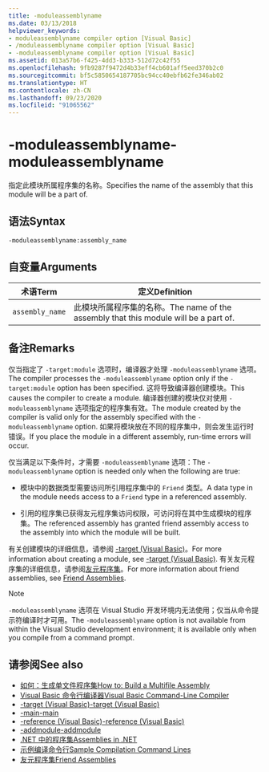 ```yaml
---
title: -moduleassemblyname
ms.date: 03/13/2018
helpviewer_keywords:
- moduleassemblyname compiler option [Visual Basic]
- /moduleassemblyname compiler option [Visual Basic]
- -moduleassemblyname compiler option [Visual Basic]
ms.assetid: 013a57b6-f425-4dd3-b333-512d72c42f55
ms.openlocfilehash: 9fb9287f9472d4b33eff4cb601aff5eed370b2c0
ms.sourcegitcommit: bf5c5850654187705bc94cc40ebfb62fe346ab02
ms.translationtype: HT
ms.contentlocale: zh-CN
ms.lasthandoff: 09/23/2020
ms.locfileid: "91065562"
---
```

# <a name="-moduleassemblyname"></a><span data-ttu-id="a5950-102">-moduleassemblyname</span><span class="sxs-lookup"><span data-stu-id="a5950-102">-moduleassemblyname</span></span>

<span data-ttu-id="a5950-103">指定此模块所属程序集的名称。</span><span class="sxs-lookup"><span data-stu-id="a5950-103">Specifies the name of the assembly that this module will be a part of.</span></span>  
  
## <a name="syntax"></a><span data-ttu-id="a5950-104">语法</span><span class="sxs-lookup"><span data-stu-id="a5950-104">Syntax</span></span>  
  
```console  
-moduleassemblyname:assembly_name  
```  
  
## <a name="arguments"></a><span data-ttu-id="a5950-105">自变量</span><span class="sxs-lookup"><span data-stu-id="a5950-105">Arguments</span></span>  
  
|<span data-ttu-id="a5950-106">术语</span><span class="sxs-lookup"><span data-stu-id="a5950-106">Term</span></span>|<span data-ttu-id="a5950-107">定义</span><span class="sxs-lookup"><span data-stu-id="a5950-107">Definition</span></span>|  
|---|---|  
|`assembly_name`|<span data-ttu-id="a5950-108">此模块所属程序集的名称。</span><span class="sxs-lookup"><span data-stu-id="a5950-108">The name of the assembly that this module will be a part of.</span></span>|  
  
## <a name="remarks"></a><span data-ttu-id="a5950-109">备注</span><span class="sxs-lookup"><span data-stu-id="a5950-109">Remarks</span></span>  

 <span data-ttu-id="a5950-110">仅当指定了 `-target:module` 选项时，编译器才处理 `-moduleassemblyname` 选项。</span><span class="sxs-lookup"><span data-stu-id="a5950-110">The compiler processes the `-moduleassemblyname` option only if the `-target:module` option has been specified.</span></span> <span data-ttu-id="a5950-111">这将导致编译器创建模块。</span><span class="sxs-lookup"><span data-stu-id="a5950-111">This causes the compiler to create a module.</span></span> <span data-ttu-id="a5950-112">编译器创建的模块仅对使用 `-moduleassemblyname` 选项指定的程序集有效。</span><span class="sxs-lookup"><span data-stu-id="a5950-112">The module created by the compiler is valid only for the assembly specified with the `-moduleassemblyname` option.</span></span> <span data-ttu-id="a5950-113">如果将模块放在不同的程序集中，则会发生运行时错误。</span><span class="sxs-lookup"><span data-stu-id="a5950-113">If you place the module in a different assembly, run-time errors will occur.</span></span>  
  
 <span data-ttu-id="a5950-114">仅当满足以下条件时，才需要 `-moduleassemblyname` 选项：</span><span class="sxs-lookup"><span data-stu-id="a5950-114">The `-moduleassemblyname` option is needed only when the following are true:</span></span>  
  
- <span data-ttu-id="a5950-115">模块中的数据类型需要访问所引用程序集中的 `Friend` 类型。</span><span class="sxs-lookup"><span data-stu-id="a5950-115">A data type in the module needs access to a `Friend` type in a referenced assembly.</span></span>  
  
- <span data-ttu-id="a5950-116">引用的程序集已获得友元程序集访问权限，可访问将在其中生成模块的程序集。</span><span class="sxs-lookup"><span data-stu-id="a5950-116">The referenced assembly has granted friend assembly access to the assembly into which the module will be built.</span></span>  
  
 <span data-ttu-id="a5950-117">有关创建模块的详细信息，请参阅 [-target (Visual Basic)](target.md)。</span><span class="sxs-lookup"><span data-stu-id="a5950-117">For more information about creating a module, see [-target (Visual Basic)](target.md).</span></span> <span data-ttu-id="a5950-118">有关友元程序集的详细信息，请参阅[友元程序集](../../../standard/assembly/friend.md)。</span><span class="sxs-lookup"><span data-stu-id="a5950-118">For more information about friend assemblies, see [Friend Assemblies](../../../standard/assembly/friend.md).</span></span>  
  
> [!NOTE]
> <span data-ttu-id="a5950-119">`-moduleassemblyname` 选项在 Visual Studio 开发环境内无法使用；仅当从命令提示符编译时才可用。</span><span class="sxs-lookup"><span data-stu-id="a5950-119">The `-moduleassemblyname` option is not available from within the Visual Studio development environment; it is available only when you compile from a command prompt.</span></span>  
  
## <a name="see-also"></a><span data-ttu-id="a5950-120">请参阅</span><span class="sxs-lookup"><span data-stu-id="a5950-120">See also</span></span>

- [<span data-ttu-id="a5950-121">如何：生成单文件程序集</span><span class="sxs-lookup"><span data-stu-id="a5950-121">How to: Build a Multifile Assembly</span></span>](../../../framework/app-domains/build-multifile-assembly.md)
- [<span data-ttu-id="a5950-122">Visual Basic 命令行编译器</span><span class="sxs-lookup"><span data-stu-id="a5950-122">Visual Basic Command-Line Compiler</span></span>](index.md)
- [<span data-ttu-id="a5950-123">-target (Visual Basic)</span><span class="sxs-lookup"><span data-stu-id="a5950-123">-target (Visual Basic)</span></span>](target.md)
- [<span data-ttu-id="a5950-124">-main</span><span class="sxs-lookup"><span data-stu-id="a5950-124">-main</span></span>](main.md)
- [<span data-ttu-id="a5950-125">-reference (Visual Basic)</span><span class="sxs-lookup"><span data-stu-id="a5950-125">-reference (Visual Basic)</span></span>](reference.md)
- [<span data-ttu-id="a5950-126">-addmodule</span><span class="sxs-lookup"><span data-stu-id="a5950-126">-addmodule</span></span>](addmodule.md)
- [<span data-ttu-id="a5950-127">.NET 中的程序集</span><span class="sxs-lookup"><span data-stu-id="a5950-127">Assemblies in .NET</span></span>](../../../standard/assembly/index.md)
- [<span data-ttu-id="a5950-128">示例编译命令行</span><span class="sxs-lookup"><span data-stu-id="a5950-128">Sample Compilation Command Lines</span></span>](sample-compilation-command-lines.md)
- [<span data-ttu-id="a5950-129">友元程序集</span><span class="sxs-lookup"><span data-stu-id="a5950-129">Friend Assemblies</span></span>](../../../standard/assembly/friend.md)
